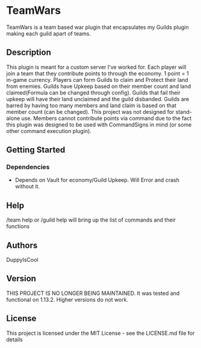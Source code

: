 # TeamWars

TeamWars is a team based war plugin that encapsulates my Guilds plugin making each guild apart of teams.

## Description
This plugin is meant for a custom server I've worked for. Each player will join a team that they contribute points to through the economy. 1 point = 1 in-game currency. Players can form Guilds to claim and Protect their land from enemies. Guilds have Upkeep based on their member count and land claimed(Formula can be changed through config). Guilds that fail their upkeep will have their land unclaimed and the guild disbanded. Guilds are barred by having too many members and land claim is based on that member count (can be changed). This project was not designed for stand-alone use. Members cannot contribute points via command due to the fact this plugin was designed to be used with CommandSigns in mind (or some other command execution plugin). 

## Getting Started

### Dependencies

* Depends on Vault for economy/Guild Upkeep. Will Error and crash without it.


## Help

/team help or /guild help will bring up the list of commands and their functions

## Authors

DuppyIsCool

## Version

THIS PROJECT IS NO LONGER BEING MAINTAINED. 
It was tested and functional on 1.13.2. Higher versions do not work.

## License

This project is licensed under the MIT License - see the LICENSE.md file for details


